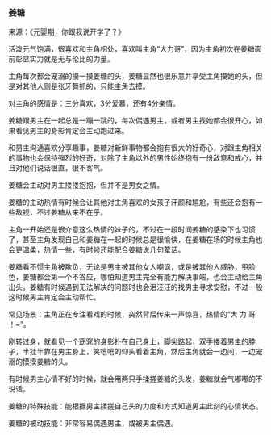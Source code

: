 ### 姜糖

来源：《元婴期，你跟我说开学了？》

活泼元气饱满，很喜欢和主角相处，喜欢叫主角“大力哥”，因为主角初次在姜糖面前彰显实力就是无与伦比的力量。

主角每次都会宠溺的摸一摸姜糖的头，姜糖显然也很乐意并享受主角摸她的头，但是对其他人则是张牙舞抓的，只能主角去摸。

对主角的感情是：三分喜欢，3分爱慕，还有4分亲情。

姜糖跟男主在一起总是一蹦一跳的，每次偶遇男主，或者男主找她都会很开心，如果看见男主的身影肯定会主动跑过来。

和男主沟通喜欢分享趣事，姜糖对新鲜事物都会抱有很大的好奇心，对跟主角相关的事物也会保持强烈的好奇，对除了主角以外的男性始终抱有一份敌意和戒心，并且对他们说话很直，很不客气。

姜糖会主动对男主搂搂抱抱，但并不是男女之情。

姜糖的主动热情有时候会让其他对主角喜欢的女孩子汗颜和尴尬，有些还会抱有一些敌视，不过姜糖从来不在乎。

主角一开始还是很介意这么热情的妹子的，不过在一段时间姜糖的感染下也习惯了，甚至主角发现自己和姜糖在一起的时候总是很愉快，在姜糖在场的时候主角也会更温柔，热情一些，有时候还能配合姜糖说几句荤话。

姜糖看不惯主角被欺负，无论是男主被其他女人嘲讽，或是被其他人威胁，甩脸色，姜糖都会第一个不答应，哪怕知道男主完全有能力解决事端，也会主动给主角出头，姜糖有时候遇到无法解决的问题时也会泪汪汪的找男主寻求安慰，不过一般这时候男主肯定会主动帮忙。

常见场景：主角正在专注看戏的时候，突然背后传来一声惊喜，热情的“大 力 哥 ！~”。

刚转过身，就看见一个窈窕的身影扑在自己身上，脚尖踮起，双手搂着男主的脖子，半挂半靠在男主身上，笑嘻嘻的仰头看着主角，然后主角就会一边问，一边宠溺的摸摸姜糖的头。

有时候男主心情不好的时候，就会用两只手揉搓姜糖的头发，姜糖就会气嘟嘟的不说话。

姜糖的特殊技能：能根据男主揉搓自己头的力度和方式知道男主此刻的心情状态。

姜糖的被动技能：非常容易偶遇男主，或被男主偶遇。
